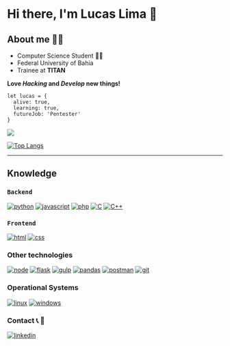 # Hi there, I'm Lucas Lima 👋

## About me :ok_man:
* Computer Science Student :man_technologist:
* Federal University of Bahia
* Trainee at **TITAN**

**Love _Hacking_ and _Develop_ new things!**

```
let lucas = {
  alive: true,
  learning: true,
  futureJob: 'Pentester'
}
```

[<img align="center" src="https://github-readme-stats.vercel.app/api?username=lucaslima337&show_icons=true&theme=chartreuse-dark">](https://github.com/LucasLima337)

[![Top Langs](https://github-readme-stats.vercel.app/api/top-langs/?username=lucaslima337&theme=chartreuse-dark)](https://github.com/LucasLima337)

---
## Knowledge
<code><h3>Backend</h3></code>

[![python](https://img.shields.io/static/v1?label=&message=Python&color=0033BE&style=flat&logo=Python)](https://github.com/LucasLima337)
[![javascript](https://img.shields.io/static/v1?label=&message=Javascript&color=8A8100&style=flat&logo=JavaScript)](https://github.com/LucasLima337)
[![php](https://img.shields.io/static/v1?label=&message=PHP&color=6a0db6&style=flat&logo=PHP)](https://github.com/LucasLima337)
[![C](https://img.shields.io/badge/-0E0E0F?&style=flat&logo=C)](https://github.com/LucasLima337)
[![C++](https://img.shields.io/badge/-C++-0E0E0F?style=flat&logo=C++)](https://github.com/LucasLima337)
<code><h3>Frontend</h3></code>

[![html](https://img.shields.io/static/v1?label=&message=HTML&color=9B0A00&style=flat&logo=html5)](https://github.com/LucasLima337)
[![css](https://img.shields.io/static/v1?label=&message=CSS&color=1572B6&style=flat&logo=css3)](https://github.com/LucasLima337)
### Other technologies

[![node](https://img.shields.io/static/v1?label=&message=NodeJS&color=094B00&style=flat&logo=node.js)](https://github.com/LucasLima337)
[![flask](https://img.shields.io/static/v1?label=&message=Flask&color=000&style=flat&logo=flask)](https://github.com/LucasLima337)
[![gulp](https://img.shields.io/static/v1?label=&message=Gulp&color=800000&style=flat&logo=gulp)](https://github.com/LucasLima337)
[![pandas](https://img.shields.io/static/v1?label=&message=Pandas&color=150458&style=flat&logo=pandas)](https://github.com/LucasLima337)
[![postman](https://img.shields.io/static/v1?label=&message=Postman&color=964800&style=flat&logo=postman)](https://github.com/LucasLima337)
[![git](https://img.shields.io/static/v1?label=&message=Git&color=DB0000&style=flat&logo=git)](https://github.com/LucasLima337)

### Operational Systems
[![linux](https://img.shields.io/static/v1?label=&message=Linux&color=AF00AF&style=flat&logo=linux)](https://github.com/LucasLima337)
[![windows](https://img.shields.io/static/v1?label=&message=Windows&color=0078D6&style=flat&logo=windows)](https://github.com/LucasLima337)

### Contact :telephone_receiver: :iphone:
[![linkedin](https://img.shields.io/static/v1?label=&message=LinkedIn&color=0077B5&style=flat&logo=linkedin)](https://www.linkedin.com/in/lucaslima337/)
